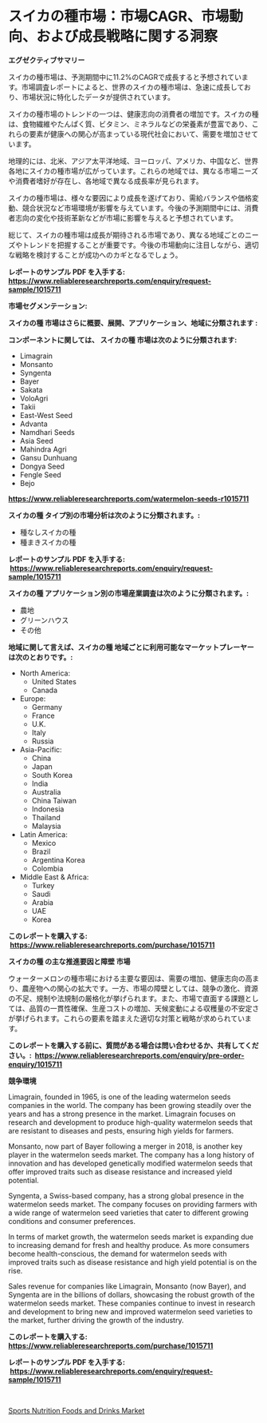 <p><h1>スイカの種市場：市場CAGR、市場動向、および成長戦略に関する洞察</h1></p><p><strong>エグゼクティブサマリー</strong></p>
<p><p>スイカの種市場は、予測期間中に11.2%のCAGRで成長すると予想されています。市場調査レポートによると、世界のスイカの種市場は、急速に成長しており、市場状況に特化したデータが提供されています。</p><p>スイカの種市場のトレンドの一つは、健康志向の消費者の増加です。スイカの種は、食物繊維やたんぱく質、ビタミン、ミネラルなどの栄養素が豊富であり、これらの要素が健康への関心が高まっている現代社会において、需要を増加させています。</p><p>地理的には、北米、アジア太平洋地域、ヨーロッパ、アメリカ、中国など、世界各地にスイカの種市場が広がっています。これらの地域では、異なる市場ニーズや消費者嗜好が存在し、各地域で異なる成長率が見られます。</p><p>スイカの種市場は、様々な要因により成長を遂げており、需給バランスや価格変動、競合状況など市場環境が影響を与えています。今後の予測期間中には、消費者志向の変化や技術革新などが市場に影響を与えると予想されています。</p><p>総じて、スイカの種市場は成長が期待される市場であり、異なる地域ごとのニーズやトレンドを把握することが重要です。今後の市場動向に注目しながら、適切な戦略を検討することが成功へのカギとなるでしょう。</p></p>
<p><strong>レポートのサンプル PDF を入手する: <a href="https://www.reliableresearchreports.com/enquiry/request-sample/1015711">https://www.reliableresearchreports.com/enquiry/request-sample/1015711</a></strong></p>
<p><strong>市場セグメンテーション:</strong></p>
<p><strong> スイカの種 市場はさらに概要、展開、アプリケーション、地域に分類されます :</strong></p>
<p><strong>コンポーネントに関しては、 スイカの種 市場は次のように分類されます: &nbsp;</strong></p>
<p><ul><li>Limagrain</li><li>Monsanto</li><li>Syngenta</li><li>Bayer</li><li>Sakata</li><li>VoloAgri</li><li>Takii</li><li>East-West Seed</li><li>Advanta</li><li>Namdhari Seeds</li><li>Asia Seed</li><li>Mahindra Agri</li><li>Gansu Dunhuang</li><li>Dongya Seed</li><li>Fengle Seed</li><li>Bejo</li></ul></p>
<p><strong><a href="https://www.reliableresearchreports.com/watermelon-seeds-r1015711">https://www.reliableresearchreports.com/watermelon-seeds-r1015711</a></strong></p>
<p><strong> スイカの種 タイプ別の市場分析は次のように分類されます。:</strong></p>
<p><ul><li>種なしスイカの種</li><li>種まきスイカの種</li></ul></p>
<p><strong>レポートのサンプル PDF を入手する: &nbsp;<a href="https://www.reliableresearchreports.com/enquiry/request-sample/1015711">https://www.reliableresearchreports.com/enquiry/request-sample/1015711</a></strong></p>
<p><strong> スイカの種 アプリケーション別の市場産業調査は次のように分類されます。:</strong></p>
<p><ul><li>農地</li><li>グリーンハウス</li><li>その他</li></ul></p>
<p><strong>地域に関して言えば、スイカの種 地域ごとに利用可能なマーケットプレーヤーは次のとおりです。:</strong></p>
<p><ul>
    <li>
        North America:
        <ul>
            <li>United States</li>
            <li>Canada</li>
        </ul>
    </li>
    <li>
        Europe:
        <ul>
            <li>Germany</li>
            <li>France</li>
            <li>U.K.</li>
            <li>Italy</li>
            <li>Russia</li>
        </ul>
    </li>
    <li>
        Asia-Pacific:
        <ul>
            <li>China</li>
            <li>Japan</li>
            <li>South Korea</li>
            <li>India</li>
            <li>Australia</li>
            <li>China Taiwan</li>
            <li>Indonesia</li>
            <li>Thailand</li>
            <li>Malaysia</li>
        </ul>
    </li>
    <li>
        Latin America:
        <ul>
            <li>Mexico</li>
            <li>Brazil</li>
            <li>Argentina Korea</li>
            <li>Colombia</li>
        </ul>
    </li>
    <li>
        Middle East & Africa:
        <ul>
            <li>Turkey</li>
            <li>Saudi</li>
            <li>Arabia</li>
            <li>UAE</li>
            <li>Korea</li>
        </ul>
    </li>
    </ul></p>
<p><strong>このレポートを購入する: &nbsp;<a href="https://www.reliableresearchreports.com/purchase/1015711">https://www.reliableresearchreports.com/purchase/1015711</a></strong></p>
<p><strong>スイカの種 の主な推進要因と障壁 市場</strong></p>
<p><p>ウォーターメロンの種市場における主要な要因は、需要の増加、健康志向の高まり、農産物への関心の拡大です。一方、市場の障壁としては、競争の激化、資源の不足、規制や法規制の厳格化が挙げられます。また、市場で直面する課題としては、品質の一貫性確保、生産コストの増加、天候変動による収穫量の不安定さが挙げられます。これらの要素を踏まえた適切な対策と戦略が求められています。</p></p>
<p><strong>このレポートを購入する前に、質問がある場合は問い合わせるか、共有してください。:&nbsp; <a href="https://www.reliableresearchreports.com/enquiry/pre-order-enquiry/1015711">https://www.reliableresearchreports.com/enquiry/pre-order-enquiry/1015711</a></strong></p>
<p><strong>競争環境</strong></p>
<p><p>Limagrain, founded in 1965, is one of the leading watermelon seeds companies in the world. The company has been growing steadily over the years and has a strong presence in the market. Limagrain focuses on research and development to produce high-quality watermelon seeds that are resistant to diseases and pests, ensuring high yields for farmers.</p><p>Monsanto, now part of Bayer following a merger in 2018, is another key player in the watermelon seeds market. The company has a long history of innovation and has developed genetically modified watermelon seeds that offer improved traits such as disease resistance and increased yield potential.</p><p>Syngenta, a Swiss-based company, has a strong global presence in the watermelon seeds market. The company focuses on providing farmers with a wide range of watermelon seed varieties that cater to different growing conditions and consumer preferences.</p><p>In terms of market growth, the watermelon seeds market is expanding due to increasing demand for fresh and healthy produce. As more consumers become health-conscious, the demand for watermelon seeds with improved traits such as disease resistance and high yield potential is on the rise.</p><p>Sales revenue for companies like Limagrain, Monsanto (now Bayer), and Syngenta are in the billions of dollars, showcasing the robust growth of the watermelon seeds market. These companies continue to invest in research and development to bring new and improved watermelon seed varieties to the market, further driving the growth of the industry.</p></p>
<p><strong>このレポートを購入する: &nbsp; <a href="https://www.reliableresearchreports.com/purchase/1015711">https://www.reliableresearchreports.com/purchase/1015711</a></strong></p>
<p><strong>レポートのサンプル PDF を入手する: &nbsp;<a href="https://www.reliableresearchreports.com/enquiry/request-sample/1015711">https://www.reliableresearchreports.com/enquiry/request-sample/1015711</a></strong><strong></strong></p>
<p>&nbsp;</p>
<p><p><a href="https://confirmed-shield-e13.notion.site/Sports-Nutrition-Foods-and-Drinks-Market-Focuses-on-Market-Share-Size-and-Projected-Forecast-Till-2-b44a2018f5b84614a47c8b683fb84e1c">Sports Nutrition Foods and Drinks Market</a></p></p>